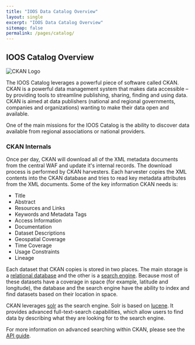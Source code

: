 ```yaml
---
title: "IOOS Data Catalog Overview"
layout: single
excerpt: "IOOS Data Catalog Overview"
sitemap: false
permalink: /pages/catalog/
---
```

## IOOS Catalog Overview ##

<img class="pull-right" src="https://avatars3.githubusercontent.com/u/1630326?v=3&s=400" alt="CKAN Logo"/>

The IOOS Catalog leverages a powerful piece of software called CKAN. CKAN is a
powerful data management system that makes data accessible – by providing tools
to streamline publishing, sharing, finding and using data. CKAN is aimed at
data publishers (national and regional governments, companies and
organizations) wanting to make their data open and available.

One of the main missions for the IOOS Catalog is the ability to discover data
available from regional associations or national providers. 


### CKAN Internals ####

Once per day, CKAN will download all of the XML metadata documents from the
central WAF and update it's internal records. The download process is performed
by CKAN harvesters. Each harvester copies the XML contents into the CKAN
database and tries to read key metadata attributes from the XML documents. Some
of the key information CKAN needs is:

- Title
- Abstract
- Resources and Links
- Keywords and Metadata Tags
- Access Information
- Documentation
- Dataset Descriptions
- Geospatial Coverage
- Time Coverage
- Usage Constraints
- Lineage

Each dataset that CKAN copies is stored in two places. The main storage is a
[relational database](http://www.postgis.net/) and the other is a 
[search engine](https://lucene.apache.org/solr/). Because most of these
datasets have a coverage in space (for example, latitude and longitude), the
database and the search engine have the ability to index and find datasets
based on their location in space.

CKAN leverages [solr](https://lucene.apache.org/solr/) as the search engine.
Solr is based on [lucene](https://en.wikipedia.org/wiki/Lucene). It provides
advanced full-text-search capabilities, which allow users to find data by
describing what they are looking for to the search engine.

For more information on advanced searching within CKAN, please see the 
[API guide](http://docs.ckan.org/en/latest/api/index.html). 


